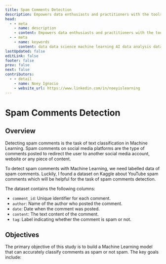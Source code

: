 ```yaml
---
title: Spam Comments Detection
description: Empowers data enthusiasts and practitioners with the tools and knowledge to unlock the potential of data.
head:
  - - meta
    - name: description
    - content: Empowers data enthusiasts and practitioners with the tools and knowledge to unlock the potential of data.
  - - meta
    - name: keywords
      content: data data science machine learning AI data analysis data-driven data enthusiasts data practitioners
lastUpdated: false
editLink: false
footer: false
prev: false
next: false
contributors:
  - - detail
    - name: Noey Ignacio
    - website_url: https://www.linkedin.com/in/noeyislearning
---
```


# Spam Comments Detection

<DownloadBadge githubURL=""></DownloadBadge>

## Overview

Detecting spam comments is the task of text classification in Machine Learning. Spam comments on social media platforms are the type of comments posted to redirect the user to another social media account, website or any piece of content.

To detect spam comments with Machine Learning, we need labelled data of spam comments. Luckily, I found a dataset on Kaggle about YouTube spam comments which will be helpful for the task of spam comments detection.

The dataset contains the following columns:

- `comment_id`: Unique identifier for each comment.
- `author`: Name of the author who posted the comment.
- `date`: Date when the comment was posted.
- `content`: The text content of the comment.
- `tag`: Label indicating whether the comment is spam or not.

## Objectives

The primary objective of this study is to build a Machine Learning model that can accurately classify comments as spam or not spam. The key goals include:
